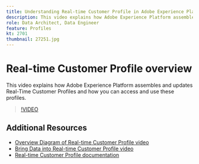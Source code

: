 ```yaml
---
title: Understanding Real-time Customer Profile in Adobe Experience Platform
description: This video explains how Adobe Experience Platform assembles and updates Real-Time Customer Profiles and how you can access and use these profiles.
role: Data Architect, Data Engineer
feature: Profiles
kt: 2701
thumbnail: 27251.jpg
---
```


# Real-time Customer Profile overview

This video explains how Adobe Experience Platform assembles and updates Real-Time Customer Profiles and how you can access and use these profiles.

>[!VIDEO](https://video.tv.adobe.com/v/27251?quality=12&learn=on)

## Additional Resources

* [Overview Diagram of Real-time Customer Profile video](overview-diagram.md)
* [Bring Data into Real-time Customer Profile video](bring-data-into-the-real-time-customer-profile.md)
* [Real-time Customer Profile documentation](https://www.adobe.com/go/profile-overview-en)
